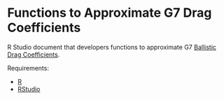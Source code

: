 # Functions to Approximate G7 Drag Coefficients

R Studio document that developers functions to approximate G7 [Ballistic Drag
Coefficients](https://en.wikipedia.org/wiki/Ballistic_coefficient).

Requirements:

- [R](https://cran.r-project.org/)
- [RStudio](https://rstudio.com/products/rstudio/)


